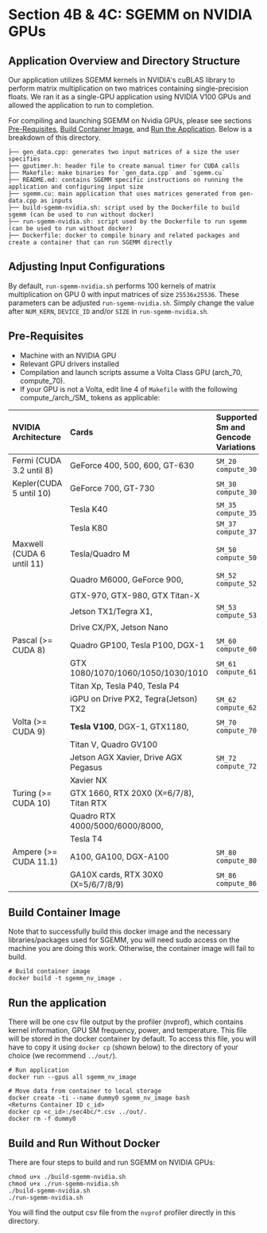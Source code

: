 # Section 4B & 4C: SGEMM on NVIDIA GPUs

## Application Overview and Directory Structure

Our application utilizes SGEMM kernels in NVIDIA's cuBLAS library to perform matrix multiplication on two matrices containing single-precision floats. We ran it as a single-GPU application using NVIDIA V100 GPUs and allowed the application to run to completion. 

For compiling and launching SGEMM on Nvidia GPUs, please see sections [Pre-Requisites](#pre-requisites), [Build Container Image](#build-container-image), and [Run the Application](#run-the-application). Below is a breakdown of this directory.
```
├── gen_data.cpp: generates two input matrices of a size the user specifies
├── gputimer.h: header file to create manual timer for CUDA calls
├── Makefile: make binaries for `gen_data.cpp` and `sgemm.cu`
├── README.md: contains SGEMM specific instructions on running the application and configuring input size
├── sgemm.cu: main application that uses matrices generated from gen-data.cpp as inputs
├── build-sgemm-nvidia.sh: script used by the Dockerfile to build sgemm (can be used to run without docker)
├── run-sgemm-nvidia.sh: script used by the Dockerfile to run sgemm (can be used to run without docker)
├── Dockerfile: docker to compile binary and related packages and create a container that can run SGEMM directly
```

## Adjusting Input Configurations

By default, `run-sgemm-nvidia.sh` performs 100 kernels of matrix multiplication on GPU 0 
with input matrices of size `25536x25536`. These parameters can be adjusted `run-sgemm-nvidia.sh`. Simply change the value after `NUM_KERN`, `DEVICE_ID` and/or `SIZE` in `run-sgemm-nvidia.sh`. 

## Pre-Requisites
* Machine with an NVIDIA GPU
* Relevant GPU drivers installed
* Compilation and launch scripts assume a Volta Class GPU (arch_70, compute_70).
* If your GPU is not a Volta, edit line 4 of `Makefile` with the following compute_/arch_/SM_ tokens as applicable: 


| NVIDIA Architecture        | Cards                                   | Supported Sm and Gencode Variations |
|:---------------------------|:----------------------------------------|:------------------------------------|
| Fermi (CUDA 3.2 until 8)   | GeForce 400, 500, 600, GT-630           | `SM_20` `compute_30`                |
| Kepler(CUDA 5 until 10)    | GeForce 700, GT-730                     | `SM_30` `compute_30`                |
|                            | Tesla K40                               | `SM_35` `compute_35`                |
|                            | Tesla K80                               | `SM_37` `compute_37`                |
| Maxwell (CUDA 6 until 11)  | Tesla/Quadro M                          | `SM_50` `compute_50`                |
|                            | Quadro M6000, GeForce 900,              | `SM_52` `compute_52`                |
|                            | GTX-970, GTX-980, GTX Titan-X           |                                     |
|                            | Jetson TX1/Tegra X1,                    | `SM_53` `compute_53`                |
|                            | Drive CX/PX, Jetson Nano                |                                     |
| Pascal (>= CUDA 8)         | Quadro GP100, Tesla P100, DGX-1         | `SM_60` `compute_60`                |
|                            | GTX 1080/1070/1060/1050/1030/1010       | `SM_61` `compute_61`                |
|                            | Titan Xp, Tesla P40, Tesla P4           |                                     |
|                            | iGPU on Drive PX2, Tegra(Jetson) TX2    | `SM_62` `compute_62`                |
| Volta (>= CUDA 9)          | **Tesla V100**, DGX-1, GTX1180,         | `SM_70` `compute_70`                |
|                            | Titan V, Quadro GV100                   |                                     |
|                            | Jetson AGX Xavier, Drive AGX Pegasus    | `SM_72` `compute_72`                |
|                            | Xavier NX                               |                                     |
| Turing (>= CUDA 10)        | GTX 1660, RTX 20X0 (X=6/7/8), Titan RTX|| `SM_75` `compute_75`                |
|                            | Quadro RTX 4000/5000/6000/8000,         |                                     |
|                            | Tesla T4                                |                                     |
| Ampere (>= CUDA 11.1)      | A100, GA100, DGX-A100                   | `SM_80` `compute_80`                |
|                            | GA10X cards, RTX 30X0 (X=5/6/7/8/9)     | `SM_86` `compute_86`                |

## Build Container Image
Note that to successfully build this docker image and the necessary libraries/packages used for SGEMM, you will
need sudo access on the machine you are doing this work. Otherwise, the container image will fail to build.
```
# Build container image
docker build -t sgemm_nv_image .
```

## Run the application
There will be one csv file output by the profiler (nvprof), which contains kernel information, GPU SM frequency, power, and temperature. This file will be stored in the docker container by default. To access this file, you will have to copy it using `docker cp` (shown below) to the directory of your choice (we recommend `../out/`).

```
# Run application
docker run --gpus all sgemm_nv_image

# Move data from container to local storage
docker create -ti --name dummy0 sgemm_nv_image bash
<Returns Container ID c_id>
docker cp <c_id>:/sec4bc/*.csv ../out/.
docker rm -f dummy0
```

## Build and Run Without Docker
There are four steps to build and run SGEMM on NVIDIA GPUs:
```
chmod u+x ./build-sgemm-nvidia.sh
chmod u+x ./run-sgemm-nvidia.sh
./build-sgemm-nvidia.sh
./run-sgemm-nvidia.sh
```
You will find the output csv file from the `nvprof` profiler directly in this directory. 
